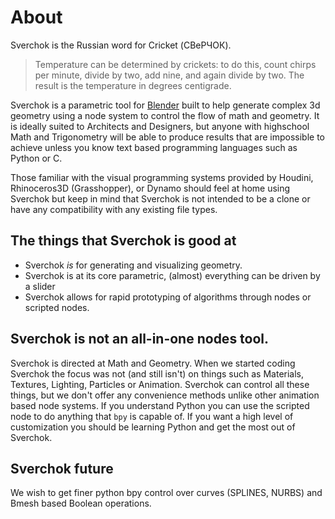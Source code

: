# About

Sverchok is the Russian word for Cricket (СВеРЧОК). 

> Temperature can be determined by crickets: to do this, count chirps per minute, divide by two, add nine, and again divide by two. The result is the temperature in degrees centigrade.

Sverchok is a parametric tool for [Blender](http://blender.org) built to help generate complex 3d geometry using a node system to control the flow of math and geometry. It is ideally suited to Architects and Designers, but anyone with highschool Math and Trigonometry will be able to produce results that are impossible to achieve unless you know text based programming languages such as Python or C.

Those familiar with the visual programming systems provided by Houdini, Rhinoceros3D (Grasshopper), or Dynamo should feel at home using Sverchok but keep in mind that Sverchok is not intended to be a clone or have any compatibility with any existing file types.

## The things that Sverchok is good at

- Sverchok _is_ for generating and visualizing geometry.
- Sverchok is at its core parametric, (almost) everything can be driven by a slider
- Sverchok allows for rapid prototyping of algorithms through nodes or scripted nodes.

## Sverchok is not an all-in-one nodes tool.

Sverchok is directed at Math and Geometry. When we started coding Sverchok the focus was not (and still isn't) on things such as Materials, Textures, Lighting, Particles or Animation. Sverchok can control all these things, but we don't offer any convenience methods unlike other animation based node systems. If you understand Python you can use the scripted node to do anything that `bpy` is capable of. If you want a high level of customization you should be learning Python and get the most out of Sverchok.

## Sverchok future

We wish to get finer python bpy control over curves (SPLINES, NURBS) and Bmesh based Boolean operations. 
